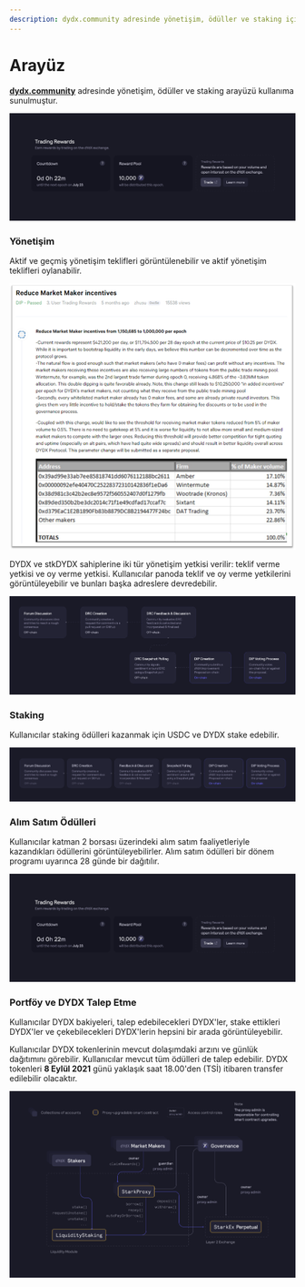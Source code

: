 ```yaml
---
description: dydx.community adresinde yönetişim, ödüller ve staking için ana sayfa
---
```


# Arayüz

[**dydx.community**](https://dydx.community) adresinde yönetişim, ödüller ve staking arayüzü kullanıma sunulmuştur.

![Ödülleri kazanın ve talep edin, veya teklifler için oy kullanın](<../.gitbook/assets/image (73).png>)

### Yönetişim

Aktif ve geçmiş yönetişim teklifleri görüntülenebilir ve aktif yönetişim teklifleri oylanabilir.

![Teklif durumunu izleyin ve değişiklikler için oy kullanın](<../.gitbook/assets/image (13).png>)

DYDX ve stkDYDX sahiplerine iki tür yönetişim yetkisi verilir: teklif verme yetkisi ve oy verme yetkisi. Kullanıcılar panoda teklif ve oy verme yetkilerini görüntüleyebilir ve bunları başka adreslere devredebilir.

![Teklif ve oy yetkilerinizi delege edin](<../.gitbook/assets/image (14).png>)

### Staking

Kullanıcılar staking ödülleri kazanmak için USDC ve DYDX stake edebilir.

![Ödül kazanmak için fon stake edin](<../.gitbook/assets/image (15).png>)

### Alım Satım Ödülleri

Kullanıcılar katman 2 borsası üzerindeki alım satım faaliyetleriyle kazandıkları ödüllerini görüntüleyebilirler. Alım satım ödülleri bir dönem programı uyarınca 28 günde bir dağıtılır.

![Ödül kazanmak için alım satım yapın](<../.gitbook/assets/image (14) (2).png>)

### Portföy ve DYDX Talep Etme

Kullanıcılar DYDX bakiyeleri, talep edebilecekleri DYDX'ler, stake ettikleri DYDX'ler ve çekebilecekleri DYDX'lerin hepsini bir arada görüntüleyebilir.

Kullanıcılar DYDX tokenlerinin mevcut dolaşımdaki arzını ve günlük dağıtımını görebilir. Kullanıcılar mevcut tüm ödülleri de talep edebilir. DYDX tokenleri **8 Eylül 2021** günü yaklaşık saat 18.00'den (TSİ) itibaren transfer edilebilir olacaktır.

![Ödüllerinizi talep edin](<../.gitbook/assets/image (16).png>)

